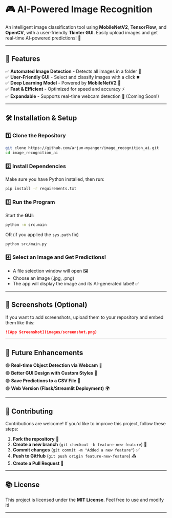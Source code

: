 # 🎮 AI-Powered Image Recognition
An intelligent image classification tool using **MobileNetV2**, **TensorFlow**, and **OpenCV**, with a user-friendly **Tkinter GUI**. Easily upload images and get real-time AI-powered predictions! 🚀  

---

## 🌟 Features
✅ **Automated Image Detection** - Detects all images in a folder 📂  
✅ **User-Friendly GUI** - Select and classify images with a click 🞮  
✅ **Deep Learning Model** - Powered by **MobileNetV2** 🧠  
✅ **Fast & Efficient** - Optimized for speed and accuracy ⚡  
✅ **Expandable** - Supports real-time webcam detection 🎥 (Coming Soon!)  

---

## 🛠️ Installation & Setup
### **1️⃣ Clone the Repository**
```sh
git clone https://github.com/arjun-myanger/image_recognition_ai.git
cd image_recognition_ai
```

### **2️⃣ Install Dependencies**
Make sure you have Python installed, then run:
```sh
pip install -r requirements.txt
```

### **3️⃣ Run the Program**
Start the **GUI**:
```sh
python -m src.main
```
OR (if you applied the `sys.path` fix)
```sh
python src/main.py
```

### **4️⃣ Select an Image and Get Predictions!**
- A file selection window will open 🖼️  
- Choose an image (.jpg, .png)  
- The app will display the image and its AI-generated label! ✅  

---

## 📸 Screenshots (Optional)
If you want to add screenshots, upload them to your repository and embed them like this:
```md
![App Screenshot](images/screenshot.png)
```

---

## 🚀 Future Enhancements
🟢 **Real-time Object Detection via Webcam** 🎥  
🟢 **Better GUI Design with Custom Styles** 🎨  
🟢 **Save Predictions to a CSV File** 📄  
🟢 **Web Version (Flask/Streamlit Deployment)** 🌍  

---

## 🤝 Contributing
Contributions are welcome! If you'd like to improve this project, follow these steps:  
1. **Fork the repository** 🔄  
2. **Create a new branch** (`git checkout -b feature-new-feature`) 🌿  
3. **Commit changes** (`git commit -m "Added a new feature"`) ✅  
4. **Push to GitHub** (`git push origin feature-new-feature`) 📤  
5. **Create a Pull Request** 🔁  

---

## 📚 License
This project is licensed under the **MIT License**. Feel free to use and modify it!  

---


